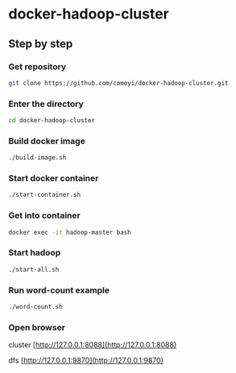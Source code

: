 # docker-hadoop-cluster

## Step by step

### Get repository

```bash
git clone https://github.com/comoyi/docker-hadoop-cluster.git
```

### Enter the directory

```bash
cd docker-hadoop-cluster
```

### Build docker image

```bash
./build-image.sh
```

### Start docker container

```bash
./start-container.sh
```

### Get into container

```bash
docker exec -it hadoop-master bash
```

### Start hadoop

```bash
./start-all.sh
```

### Run word-count example

```bash
./word-count.sh
```

### Open browser

cluster [http://127.0.0.1:8088](http://127.0.0.1:8088)

dfs [http://127.0.0.1:9870](http://127.0.0.1:9870)